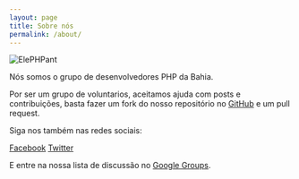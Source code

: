 ```yaml
---
layout: page
title: Sobre nós
permalink: /about/
---
```


<img src="{{ site.baseurl }}/assets/images/elephpant.jpg" title="ElePHPant" class="profile">

Nós somos o grupo de desenvolvedores PHP da Bahia.

Por ser um grupo de voluntarios, aceitamos ajuda com posts e contribuições, basta fazer um fork do nosso repositório no [GitHub](https://github.com/phpba/phpba.github.io) e um pull request.

Siga nos também nas redes sociais:

[Facebook](https://www.facebook.com/PHP-BA-1452159261670420)
[Twitter](https://twitter.com/phpba)

E entre na nossa lista de discussão no [Google Groups](https://groups.google.com/forum/#!forum/phpba).
